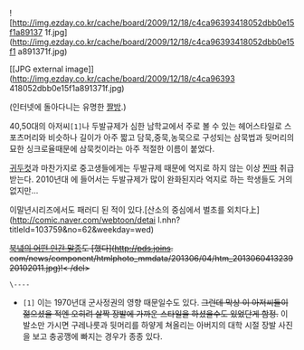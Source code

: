 ![http://img.ezday.co.kr/cache/board/2009/12/18/c4ca96393418052dbb0e15f1a89137
1f.jpg](http://img.ezday.co.kr/cache/board/2009/12/18/c4ca96393418052dbb0e15f1
a891371f.jpg)

[[JPG external image]](http://img.ezday.co.kr/cache/board/2009/12/18/c4ca96393
418052dbb0e15f1a891371f.jpg)

  
(인터넷에 돌아다니는 유명한 [짤방](%EC%A7%A4%EB%B0%A9.md).)

40,50대의 아저씨`[1]`나 두발규제가 심한 남학교에서 주로 볼 수 있는 헤어스타일로 스포츠머리와 비슷하나 길이가 아주 짧고
담묵,중묵,농묵으로 구성되는 삼묵법과 뒷머리의 묘한 싱크로율때문에 삼묵컷이라는 아주 적절한 이름이 붙었다.

[귀두컷](%EA%B7%80%EB%91%90%EC%BB%B7.md)과 마찬가지로 중고생들에게는 두발규제 때문에 억지로 하지 않는 이상
[찐따](%EC%B0%90%EB%94%B0.md) 취급받는다. 2010년대 에 들어서는 두발규제가 많이 완화된지라 억지로 하는 학생들도
거의 없지만...

이말년시리즈에서도 패러디 된 적이 있다.[산소의 중심에서 벌초를 외치다上](http://comic.naver.com/webtoon/detai
l.nhn?titleId=103759&no=62&weekday=wed)

<del>[북녘의 어떤 인간 말종](%EA%B9%80%EC%A0%95%EC%9D%80.md)도 [했다](http://pds.joins.
com/news/component/htmlphoto_mmdata/201306/04/htm_201306041323920102011.jpg)!<
/del>

`\----`

  * `[1]` 이는 1970년대 군사정권의 영향 때문일수도 있다. <del>그런데 막상 이 아저씨들이 젊으셨을 적엔 오히려 살짝 장발에 가까운 스타일을 하셨을수도 있었단게 함정.</del> 이발소만 가시면 구레나룻과 뒷머리를 하얗게 쳐올리는 아버지의 대학 시절 장발 사진을 보고 충공깽에 빠지는 경우가 종종 있다.

